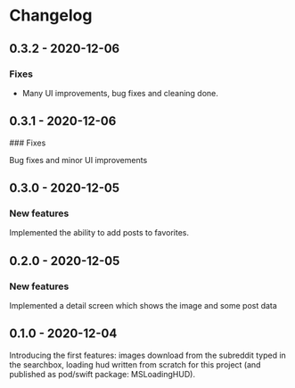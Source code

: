 # Changelog

## 0.3.2 - 2020-12-06

### Fixes

- Many UI improvements, bug fixes and cleaning done.

## 0.3.1 - 2020-12-06

### Fixes

Bug fixes and minor UI improvements

## 0.3.0 - 2020-12-05

### New features

Implemented the ability to add posts to favorites.

## 0.2.0 - 2020-12-05

### New features

Implemented a detail screen which shows the image and some post data

## 0.1.0 - 2020-12-04

Introducing the first features: images download from the subreddit typed in the searchbox, loading hud written from scratch for this project (and published as pod/swift package: MSLoadingHUD). 
